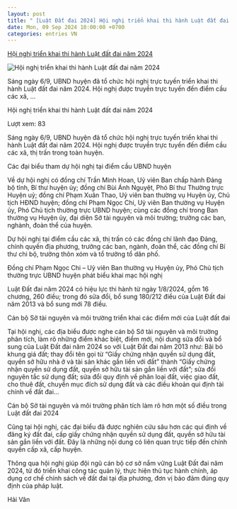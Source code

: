 ```yaml
---
layout: post
title: " [Luật Đất đai 2024] Hội nghị triển khai thi hành Luật đất đai năm 2024"
date: Mon, 09 Sep 2024 10:00:00 +0700
categories: entries VN
---
```

[Hội nghị triển khai thi hành Luật đất đai năm 2024](https://vuban.namdinh.gov.vn/kinh-te-chinh-tri/hoi-nghi-trien-khai-thi-hanh-luat-dat-dai-nam-2024-380550)

![Hội nghị triển khai thi hành Luật đất đai năm 2024](https://storage-vnportal.vnpt.vn/ndh-ubnd/5933/UBNDHuyen/Trienkhailuat/image003.jpg)

Sáng ngày 6/9, UBND huyện đã tổ chức hội nghị trực tuyến triển khai thi hành Luật đất đai năm 2024. Hội nghị được truyền trực tuyến đến điểm cầu các xã, ...

Hội nghị triển khai thi hành Luật đất đai năm 2024

Lượt xem: 83

Sáng ngày 6/9, UBND huyện đã tổ chức hội nghị trực tuyến triển khai thi hành Luật đất đai năm 2024. Hội nghị được truyền trực tuyến đến điểm cầu các xã, thị trấn trong toàn huyện.

Các đại biểu tham dự hội nghị tại điểm cầu UBND huyện

Về dự hội nghị có đồng chí Trần Minh Hoan, Uỷ viên Ban chấp hành Đảng bộ tỉnh, Bí thư huyện ủy; đồng chí Bùi Ánh Nguyệt, Phó Bí thư Thường trực Huyện uỷ; đồng chí Phạm Xuân Thao, Uỷ viên ban thường vụ Huyện ủy, Chủ tịch HĐND huyện; đồng chí Phạm Ngọc Chi, Uỷ viên Ban thường vụ Huyện ủy, Phó Chủ tịch thường trực UBND huyện; cùng các đồng chí trong Ban thường vụ Huyện ủy, đại diện Sở tài nguyên và môi trường; trưởng các ban, nghành, đoàn thể của huyện.

Dự hội nghị tại điểm cầu các xã, thị trấn có các đồng chí lãnh đạo Đảng, chính quyền địa phương, trưởng các ban, ngành, đoàn thể, các đồng chí Bí thư chi bộ, trưởng thôn xóm và tổ trưởng tổ dân phố.

Đồng chí Phạm Ngọc Chi – Uỷ viên Ban thường vụ Huyện ủy, Phó Chủ tịch thường trực UBND huyện phát biểu khai mạc hội nghị

Luật Đất đai năm 2024 có hiệu lực thi hành từ ngày 1/8/2024, gồm 16 chương, 260 điều; trong đó sửa đổi, bổ sung 180/212 điều của Luật Đất đai năm 2013 và bổ sung mới 78 điều.

Cán bộ Sở tài nguyên và môi trường triển khai các điểm mới của Luật đất đai

Tại hội nghị, các địa biểu được nghe cán bộ Sở tài nguyên và môi trường phân tích, làm rõ những điểm khác biệt, điểm mới, nội dung sửa đổi và bổ sung của Luật Đất đai năm 2024 so với Luật Đất đai năm 2013 như: Bãi bỏ khung giá đất; thay đổi tên gọi từ “Giấy chứng nhận quyền sử dụng đất, quyền sở hữu nhà ở và tài sản khác gắn liền với đất” thành “Giấy chứng nhận quyền sử dụng đất, quyền sở hữu tài sản gắn liền với đất”; sửa đổi nguyên tắc sử dụng đất; sửa đổi quy định về phân loại đất, việc giao đất, cho thuê đất, chuyển mục đích sử dụng đất và các điều khoản qui định tài chính về đất đai…

Cán bộ Sở tài nguyên và môi trường phân tích làm rõ hơn một số điều trong Luật đất đai 2024

Cũng tại hội nghị, các đại biểu đã được nghiên cứu sâu hơn các qui định về đăng ký đất đai, cấp giấy chứng nhận quyền sử dụng đất, quyền sở hữu tài sản gắn liền với đất. Đây là những nội dung có liên quan trực tiếp đến chính quyền cấp xã, cấp huyện.

Thông qua hội nghị giúp đội ngũ cán bộ cơ sở nắm vững Luật Đất đai năm 2024, từ đó triển khai công tác quản lý, thực hiện thủ tục hành chính, áp dụng cơ chế chính sách về đất đai tại địa phương, đơn vị bảo đảm đúng quy định của pháp luật.

Hải Vân

